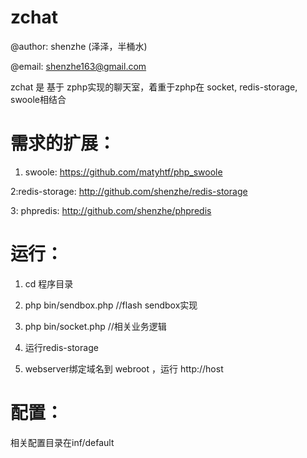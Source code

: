 zchat
====

@author: shenzhe (泽泽，半桶水)

@email: shenzhe163@gmail.com

zchat 是 基于 zphp实现的聊天室，着重于zphp在 socket, redis-storage, swoole相结合

需求的扩展：
=========

1) swoole: https://github.com/matyhtf/php_swoole

2:redis-storage: http://github.com/shenzhe/redis-storage

3: phpredis: http://github.com/shenzhe/phpredis

运行：
======

1) cd 程序目录

2) php bin/sendbox.php   //flash sendbox实现

3) php bin/socket.php    //相关业务逻辑

4) 运行redis-storage

5) webserver绑定域名到 webroot ，运行 http://host

配置：
=====
相关配置目录在inf/default


